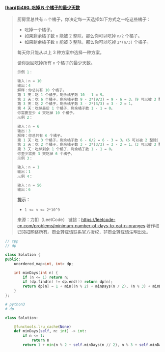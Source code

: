 #### [[hard]5490. 吃掉 N 个橘子的最少天数](https://leetcode-cn.com/problems/minimum-number-of-days-to-eat-n-oranges/)

> 厨房里总共有 `n` 个橘子，你决定每一天选择如下方式之一吃这些橘子：
>
> - 吃掉一个橘子。
> - 如果剩余橘子数 `n` 能被 2 整除，那么你可以吃掉 `n/2` 个橘子。
> - 如果剩余橘子数 `n` 能被 3 整除，那么你可以吃掉 `2*(n/3)` 个橘子。
>
> 每天你只能从以上 3 种方案中选择一种方案。
>
> 请你返回吃掉所有 `n` 个橘子的最少天数。
>
> ```python
> 示例 1：
> 
> 输入：n = 10
> 输出：4
> 解释：你总共有 10 个橘子。
> 第 1 天：吃 1 个橘子，剩余橘子数 10 - 1 = 9。
> 第 2 天：吃 6 个橘子，剩余橘子数 9 - 2*(9/3) = 9 - 6 = 3。（9 可以被 3 整除）
> 第 3 天：吃 2 个橘子，剩余橘子数 3 - 2*(3/3) = 3 - 2 = 1。
> 第 4 天：吃掉最后 1 个橘子，剩余橘子数 1 - 1 = 0。
> 你需要至少 4 天吃掉 10 个橘子。
> 示例 2：
> 
> 输入：n = 6
> 输出：3
> 解释：你总共有 6 个橘子。
> 第 1 天：吃 3 个橘子，剩余橘子数 6 - 6/2 = 6 - 3 = 3。（6 可以被 2 整除）
> 第 2 天：吃 2 个橘子，剩余橘子数 3 - 2*(3/3) = 3 - 2 = 1。（3 可以被 3 整除）
> 第 3 天：吃掉剩余 1 个橘子，剩余橘子数 1 - 1 = 0。
> 你至少需要 3 天吃掉 6 个橘子。
> 示例 3：
> 
> 输入：n = 1
> 输出：1
> 示例 4：
> 
> 输入：n = 56
> 输出：6
> 
> ```
>
> **提示：**
>
> - `1 <= n <= 2*10^9`
>
> 来源：力扣（LeetCode）
> 链接：https://leetcode-cn.com/problems/minimum-number-of-days-to-eat-n-oranges
> 著作权归领扣网络所有。商业转载请联系官方授权，非商业转载请注明出处。



```cpp
// cpp
// dp

class Solution {
public:
    unordered_map<int, int> dp;

    int minDays(int n) {
        if (n <= 1) return n;
        if (dp.find(n) != dp.end()) return dp[n];
        return dp[n] = 1 + min((n % 2) + minDays(n / 2), (n % 3) + minDays(n / 3)); 
    }
};
```



```python
# python3
# dp

class Solution:

    @functools.lru_cache(None)
    def minDays(self, n: int) -> int:
        if n <= 1:
            return n 
        return 1 + min(n % 2 + self.minDays(n // 2), n % 3 + self.minDays(n // 3))
```

